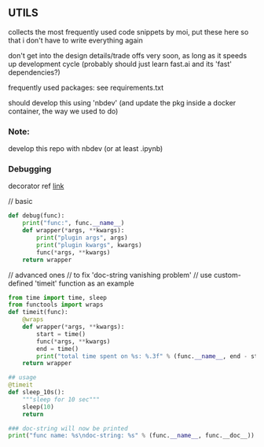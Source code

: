 ## UTILS

collects the most frequently used code snippets by moi, 
put these here so that i don't have to write everything
again

don't get into the design details/trade offs very soon,
as long as it speeds up development cycle (probably
should just learn fast.ai and its 'fast' dependencies?)

frequently used packages: see requirements.txt

should develop this using 'nbdev' (and update the pkg 
inside a docker container, the way we used to do)

### Note:

develop this repo with nbdev (or at least .ipynb)

### Debugging

decorator
ref [link](https://myapollo.com.tw/blog/python-decorator-tutorial/?fbclid=IwAR117iqq2OBvH3AiROpI_zThUBrm54_5NJm-5Nb547gS_JsBUdwBwM7TU0g)

// basic
```python
def debug(func):
    print("func:", func.__name__)
    def wrapper(*args, **kwargs):
        print("plugin args", args)
        print("plugin kwargs", kwargs)
        func(*args, **kwargs)
    return wrapper
```

// advanced ones
// to fix 'doc-string vanishing problem'
// use custom-defined 'timeit' function as an example
```python
from time import time, sleep
from functools import wraps
def timeit(func):
    @wraps
    def wrapper(*args, **kwargs):
        start = time()
        func(*args, **kwargs)
        end = time()
        print("total time spent on %s: %.3f" % (func.__name__, end - start))
    return wrapper

## usage
@timeit
def sleep_10s():
    """sleep for 10 sec"""
    sleep(10)
    return

### doc-string will now be printed
print("func name: %s\ndoc-string: %s" % (func.__name__, func.__doc__))
```

